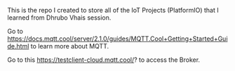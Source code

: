 ﻿This is the repo I created to store all of the IoT Projects (PlatformIO) that I learned from Dhrubo Vhais session.

Go to https://docs.mqtt.cool/server/2.1.0/guides/MQTT.Cool+Getting+Started+Guide.html to learn more about MQTT.


Go to this https://testclient-cloud.mqtt.cool/? to access the Broker.
